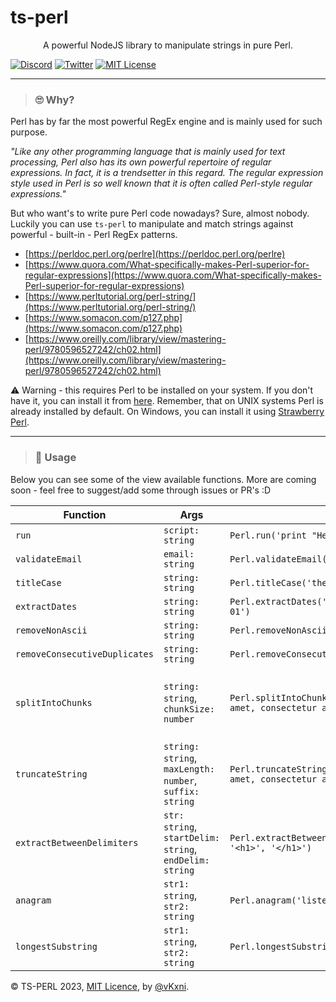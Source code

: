 # ts-perl

<p align="center">
A powerful NodeJS library to manipulate strings in pure Perl. 
</p>

[![Discord](https://img.shields.io/discord/823720615965622323.svg?style=for-the-badge)](https://discord.gg/UDNcTrBagN)
[![Twitter](https://img.shields.io/badge/Twitter-1DA1F2?style=for-the-badge&logo=twitter&logoColor=white)](https://twitter.com/vkxni)
[![MIT License](https://img.shields.io/badge/license-MIT-blue.svg?style=for-the-badge)](https://github.com/alelievr/Mixture/blob/master/LICENSE)

---

> ### 🙄 Why?

Perl has by far the most powerful RegEx engine and is mainly used for such purpose.

_"Like any other programming language that is mainly used for text processing, Perl also has its own powerful repertoire of regular expressions. In fact, it is a trendsetter in this regard. The regular expression style used in Perl is so well known that it is often called Perl-style regular expressions."_

But who want's to write pure Perl code nowadays? Sure, almost nobody. Luckily you can use `ts-perl` to manipulate and match strings against powerful - built-in - Perl RegEx patterns.

- [https://perldoc.perl.org/perlre](https://perldoc.perl.org/perlre)
- [https://www.quora.com/What-specifically-makes-Perl-superior-for-regular-expressions](https://www.quora.com/What-specifically-makes-Perl-superior-for-regular-expressions)
- [https://www.perltutorial.org/perl-string/](https://www.perltutorial.org/perl-string/)
- [https://www.somacon.com/p127.php](https://www.somacon.com/p127.php)
- [https://www.oreilly.com/library/view/mastering-perl/9780596527242/ch02.html](https://www.oreilly.com/library/view/mastering-perl/9780596527242/ch02.html)


⚠️ Warning - this requires Perl to be installed on your system. If you don't have it, you can install it from [here](https://www.perl.org/get.html). Remember, that on UNIX systems Perl is already installed by default. On Windows, you can install it using [Strawberry Perl](https://strawberryperl.com/).

---

> ### 📖 Usage
Below you can see some of the view available functions. More are coming soon - feel free to suggest/add some through issues or PR's :D

| Function                      | Args                                                    | Example                                                                                     | Output                                                                            |
| ----------------------------- | ------------------------------------------------------- | ------------------------------------------------------------------------------------------- | --------------------------------------------------------------------------------- |
| `run`                         | `script: string`                                        | `Perl.run('print "Hello, world!";')`                                                        | `Hello, world!`                                                                   |
| `validateEmail`               | `email: string`                                         | `Perl.validateEmail('test@gmail.com')`                                                      | `true`                                                                            |
| `titleCase`                   | `string: string`                                        | `Perl.titleCase('the quick brown fox')`                                                     | `'The Quick Brown Fox'`                                                           |
| `extractDates`                | `string: string`                                        | `Perl.extractDates('I have a meeting on 2023-05-01')`                                       | `["2023-05-01"]`                                                                  |
| `removeNonAscii`              | `string: string`                                        | `Perl.removeNonAscii('Héllo, wørld!')`                                                      | `'Hello, world!'`                                                                 |
| `removeConsecutiveDuplicates` | `string: string`                                        | `Perl.removeConsecutiveDuplicates('aaabbbccc')`                                             | `'abc'`                                                                           |
| `splitIntoChunks`             | `string: string`, `chunkSize: number`                   | `Perl.splitIntoChunks('Lorem ipsum dolor sit amet, consectetur adipiscing elit', 10)`       | `["Lorem ipsu", "m dolor si", "t amet, co", "nsectetur ", "adipiscing", " elit"]` |
| `truncateString`              | `string: string`, `maxLength: number`, `suffix: string` | `Perl.truncateString('Lorem ipsum dolor sit amet, consectetur adipiscing elit', 10, '...')` | `'Lorem ipsu...'`                                                                 |
| `extractBetweenDelimiters`    | `str: string`, `startDelim: string`, `endDelim: string` | `Perl.extractBetweenDelimiters('<h1>Title</h1>', '<h1>', '</h1>')`                          | `'Title'`                                                                         |
| `anagram`                     | `str1: string`, `str2: string`                          | `Perl.anagram('listen', 'silent')`                                                          | `true`                                                                            |
| `longestSubstring`            | `str1: string`, `str2: string`                          | `Perl.longestSubstring('abcdxyz', 'xyzabcd')`                                               | `'abcd'`                                                                          |

© TS-PERL 2023, [MIT Licence](/LICENSE), by [@vKxni](https://github.com/vKxni).